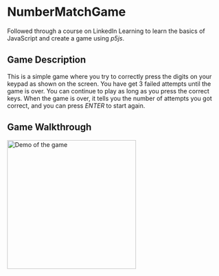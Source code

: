 # NumberMatchGame

Followed through a course on LinkedIn Learning to learn the basics of JavaScript and create a game using *p5js*. 

## Game Description

This is a simple game where you try to correctly press the digits on your keypad as shown on the screen. You have get 3 failed attempts until the game is over. You can continue to play as long as you press the correct keys. When the game is over, it tells you the number of attempts you got correct, and you can press _ENTER_ to start again. 

## Game Walkthrough 
<img src= "http://g.recordit.co/MAtirfFwtw.gif" width=300 alt="Demo of the game">

